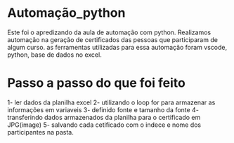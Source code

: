 # Automação_python

Este foi o apredizando da aula de automação com python.
Realizamos automação na geração de certificados das pessoas que participaram de algum curso. 
as ferramentas utilizadas para essa automação foram vscode, python, base de dados no excel. 

# Passo a passo do que foi feito

1- ler dados da planilha excel 
2- utilizando o loop for para armazenar as informações em variaveis 
3- definido fonte e tamanho da fonte 
4- transferindo dados armazenados da planilha para o certificado em JPG(image)
5- salvando cada cetificado com o indece e nome dos participantes na pasta. 
